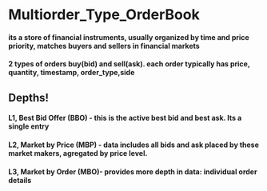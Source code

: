 # Multiorder_Type_OrderBook

#### its a store of financial instruments, usually organized by time and price priority, matches buyers and sellers in financial markets

#### 2 types of orders buy(bid) and sell(ask). each order typically has price, quantity, timestamp, order_type,side

## Depths!

#### L1, Best Bid Offer (BBO) - this is the active best bid and best ask. Its a single entry

#### L2, Market by Price (MBP) - data includes all bids and ask placed by these market makers, agregated by price level.

#### L3, Market by Order (MBO)- provides more depth in data: individual order details
